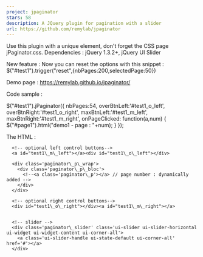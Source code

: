 ```yaml
---
project: jpaginator
stars: 58
description: A JQuery plugin for pagination with a slider
url: https://github.com/remylab/jpaginator
---
```


Use this plugin with a unique element, don't forget the CSS page jPaginator.css.
Dependencies : jQuery 1.3.2+, jQuery UI Slider

New feature : Now you can reset the options with this snippet : $("#test1").trigger("reset",{nbPages:200,selectedPage:50})

Demo page : https://remylab.github.io/jpaginator/

Code sample :

$("#test1").jPaginator({
  nbPages:54,
  overBtnLeft:'#test1\_o\_left',
  overBtnRight:'#test1\_o\_right',
  maxBtnLeft:'#test1\_m\_left',
  maxBtnRight:'#test1\_m\_right',
  onPageClicked: function(a,num) {
      $("#page1").html("demo1 - page : "+num);
  }
});

The HTML :

  <div id="test1">

      <!-- optional left control buttons-->
      <a id="test1\_m\_left"></a><div id="test1\_o\_left"></div>

      <div class='paginator\_p\_wrap'>
        <div class='paginator\_p\_bloc'>
          <!--<a class='paginator\_p'></a> // page number : dynamically added -->
        </div>
      </div>

      <!-- optional right control buttons-->
      <div id="test1\_o\_right"></div><a id="test1\_m\_right"></a>


      <!-- slider -->
      <div class='paginator\_slider' class='ui-slider ui-slider-horizontal ui-widget ui-widget-content ui-corner-all'>
        <a class='ui-slider-handle ui-state-default ui-corner-all' href='#'></a>
      </div>

  </div>
